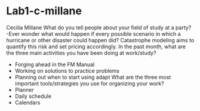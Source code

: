 # Lab1-c-millane
Cecilia Millane
What do you tell people about your field of study at a party?
-Ever wonder what would happen if every  possible scenario in which a hurricane or other disaster could happen did? Catastrophe modeling aims to quantify this risk and set pricing accordingly.
In the past month, what are the three main activities you have been doing at work/study?
- Forging ahead in the FM Manual
- Working on solutions to practice problems
- Planning out when to start using adapt 
What are the three most important tools/strategies you use for organizing your work?
- Planner
- Daily schedule 
- Calendars 
